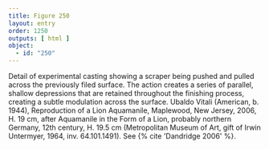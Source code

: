 ```yaml
---
title: Figure 250
layout: entry
order: 1250
outputs: [ html ]
object:
  - id: "250"
---
```


Detail of experimental casting showing a scraper being pushed and pulled across the previously filed surface. The action creates a series of parallel, shallow depressions that are retained throughout the finishing process, creating a subtle modulation across the surface. Ubaldo Vitali (American, b. 1944), Reproduction of a Lion Aquamanile, Maplewood, New Jersey, 2006, H. 19 cm, after Aquamanile in the Form of a Lion, probably northern Germany, 12th century, H. 19.5 cm (Metropolitan Museum of Art, gift of Irwin Untermyer, 1964, inv. 64.101.1491). See {% cite 'Dandridge 2006' %}.
